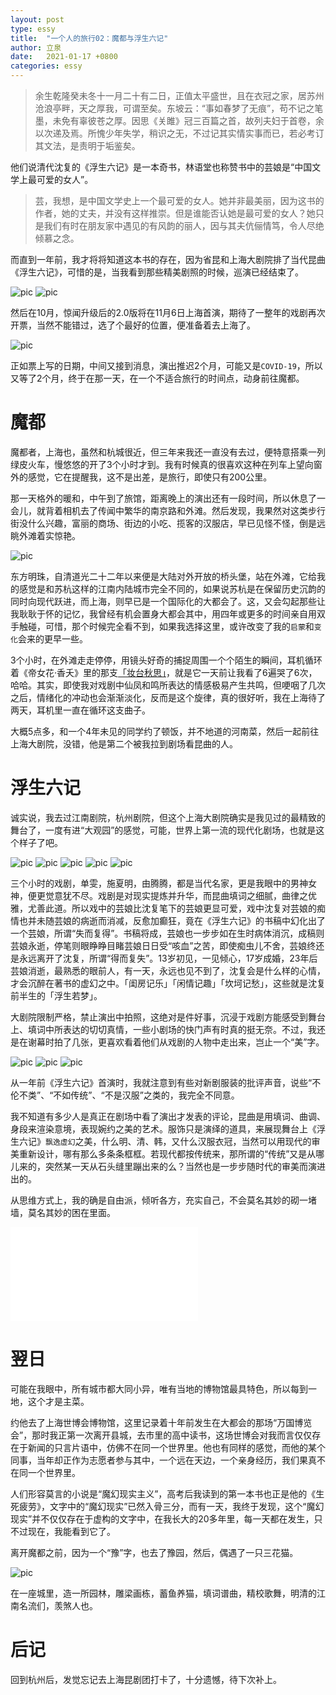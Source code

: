 ```yaml
---
layout: post
type: essy
title:  "一个人的旅行02：魔都与浮生六记"
author: 立泉
date:   2021-01-17 +0800
categories: essy
---
```


> 余生乾隆癸未冬十一月二十有二日，正值太平盛世，且在衣冠之家，居苏州沧浪亭畔，天之厚我，可谓至矣。东坡云：“事如春梦了无痕”，苟不记之笔墨，未免有辜彼苍之厚。因思《关雎》冠三百篇之首，故列夫妇于首卷，余以次递及焉。所愧少年失学，稍识之无，不过记其实情实事而已，若必考订其文法，是责明于垢鉴矣。

他们说清代沈复的《浮生六记》是一本奇书，林语堂也称赞书中的芸娘是“中国文学上最可爱的女人”。

> 芸，我想，是中国文学史上一个最可爱的女人。她并非最美丽，因为这书的作者，她的丈夫，并没有这样推崇。但是谁能否认她是最可爱的女人？她只是我们有时在朋友家中遇见的有风韵的丽人，因与其夫伉俪情笃，令人尽绝倾慕之念。

而直到一年前，我才将将知道这本书的存在，因为省昆和上海大剧院排了当代昆曲《浮生六记》，可惜的是，当我看到那些精美剧照的时候，巡演已经结束了。

<img class="materialboxed responsive-img" src="https://apqx.oss-cn-hangzhou.aliyuncs.com/blog/pic/kunqv_fushengliuji.jpg" alt="pic">

<img class="materialboxed responsive-img" src="https://apqx.oss-cn-hangzhou.aliyuncs.com/blog/pic/kunqv_fushengliuji_01.jpg" alt="pic">

然后在10月，惊闻升级后的2.0版将在11月6日上海首演，期待了一整年的戏剧再次开票，当然不能错过，选了个最好的位置，便准备着去上海了。

<img class="materialboxed responsive-img" src="https://apqx.oss-cn-hangzhou.aliyuncs.com/blog/pic/kunqv_fushengliuji_ticket.jpg" alt="pic">

正如票上写的日期，中间又接到消息，演出推迟2个月，可能又是`COVID-19`，所以又等了2个月，终于在那一天，在一个不适合旅行的时间点，动身前往魔都。

# 魔都

魔都者，上海也，虽然和杭城很近，但三年来我还一直没有去过，便特意搭乘一列绿皮火车，慢悠悠的开了3个小时才到。我有时候真的很喜欢这种在列车上望向窗外的感觉，它在提醒我，这不是出差，是旅行，即使只有200公里。

那一天格外的暖和，中午到了旅馆，距离晚上的演出还有一段时间，所以休息了一会儿，就背着相机去了传闻中繁华的南京路和外滩。然后发现，我果然对这类步行街没什么兴趣，富丽的商场、街边的小吃、揽客的汉服店，早已见怪不怪，倒是远眺外滩着实惊艳。

<img class="materialboxed responsive-img" src="https://apqx.oss-cn-hangzhou.aliyuncs.com/blog/pic/shanghai_waitan.jpg" alt="pic">

东方明珠，自清道光二十二年以来便是大陆对外开放的桥头堡，站在外滩，它给我的感觉是和苏杭这样的江南内陆城市完全不同的，如果说苏杭是在保留历史沉韵的同时向现代跃进，而上海，则早已是一个国际化的大都会了。这，又会勾起那些让我耿耿于怀的记忆，我曾经有机会置身大都会其中，用四年或更多的时间亲自用双手触碰，可惜，那个时候完全看不到，如果我选择这里，或许改变了我的`启蒙`和`变化`会来的更早一些。

3个小时，在外滩走走停停，用镜头好奇的捕捉周围一个个陌生的瞬间，耳机循环着《帝女花·香夭》里的那支[「妆台秋思」](https://www.bilibili.com/video/BV1Ly4y1m7Tu)，就是它一天前让我看了6遍哭了6次，哈哈。其实，即使我对戏剧中仙凤和鸣所表达的情感极易产生共鸣，但哽咽了几次之后，情绪化的冲动也会渐渐淡化，反而是这个旋律，真的很好听，我在上海待了两天，耳机里一直在循环这支曲子。

大概5点多，和一个4年未见的同学约了顿饭，并不地道的河南菜，然后一起前往上海大剧院，没错，他是第二个被我拉到剧场看昆曲的人。

# 浮生六记

诚实说，我去过江南剧院，杭州剧院，但这个上海大剧院确实是我见过的最精致的舞台了，一度有进“大观园”的感觉，可能，世界上第一流的现代化剧场，也就是这个样子了吧。

<img class="materialboxed responsive-img" src="https://apqx.oss-cn-hangzhou.aliyuncs.com/blog/pic/kunqv_fushengliuji_06.jpg" alt="pic">

<img class="materialboxed responsive-img" src="https://apqx.oss-cn-hangzhou.aliyuncs.com/blog/pic/kunqv_fushengliuji_05.jpg" alt="pic">

<img class="materialboxed responsive-img" src="https://apqx.oss-cn-hangzhou.aliyuncs.com/blog/pic/kunqv_fushengliuji_03.jpg" alt="pic">

<img class="materialboxed responsive-img" src="https://apqx.oss-cn-hangzhou.aliyuncs.com/blog/pic/kunqv_fushengliuji_02.jpg" alt="pic">

<img class="materialboxed responsive-img" src="https://apqx.oss-cn-hangzhou.aliyuncs.com/blog/pic/kunqv_fushengliuji_04.jpg" alt="pic">

三个小时的戏剧，单雯，施夏明，由腾腾，都是当代名家，更是我眼中的男神女神，便更觉意犹不尽。戏剧是对现实提炼并升华，而昆曲填词之细腻，曲律之优雅，尤善此道。所以戏中的芸娘比沈复笔下的芸娘更显可爱，戏中沈复对芸娘的痴情也并未随芸娘的病逝而消减，反愈加癫狂，竟在《浮生六记》的书稿中幻化出了一个芸娘，所谓“失而复得”。书稿将成，芸娘也一步步如在生时病体消沉，成稿则芸娘永逝，停笔则眼睁睁目睹芸娘日日受“咳血”之苦，即使痴虫儿不舍，芸娘终还是永远离开了沈复，所谓“得而复失”。13岁初见，一见倾心，17岁成婚，23年后芸娘消逝，最熟悉的眼前人，有一天，永远也见不到了，沈复会是什么样的心情，才会沉醉在著书的虚幻之中。「闺房记乐」「闲情记趣」「坎坷记愁」，这些就是沈复前半生的「浮生若梦」。 

大剧院限制严格，禁止演出中拍照，这绝对是件好事，沉浸于戏剧方能感受到舞台上、填词中所表达的切切真情，一些小剧场的快门声有时真的挺无奈。不过，我还是在谢幕时拍了几张，更喜欢看着他们从戏剧的人物中走出来，岂止一个“美”字。

<img class="materialboxed responsive-img" src="https://apqx.oss-cn-hangzhou.aliyuncs.com/blog/pic/kunqv_fushengliuji_07.jpg" alt="pic">

<img class="materialboxed responsive-img" src="https://apqx.oss-cn-hangzhou.aliyuncs.com/blog/pic/kunqv_fushengliuji_08.jpg" alt="pic">

<img class="materialboxed responsive-img" src="https://apqx.oss-cn-hangzhou.aliyuncs.com/blog/pic/kunqv_fushengliuji_09.jpg" alt="pic">

从一年前《浮生六记》首演时，我就注意到有些对新剧服装的批评声音，说些“不伦不类”、“不如传统”、“不是汉服”之类的，我完全不同意。

我不知道有多少人是真正在剧场中看了演出才发表的评论，昆曲是用填词、曲调、身段来渲染意境，表现婉约之美的艺术。服饰只是演绎的道具，来展现舞台上《浮生六记》`飘逸虚幻`之美，什么明、清、韩，又什么汉服衣冠，当然可以用现代的审美重新设计，哪有那么多条条框框。若现代都按传统来，那所谓的“传统”又是从哪儿来的，突然某一天从石头缝里蹦出来的么？当然也是一步步随时代的审美而演进出的。

从思维方式上，我的确是自由派，倾听各方，充实自己，不会莫名其妙的砌一堵墙，莫名其妙的困在里面。

<div class="video-container">
    <iframe src="//player.bilibili.com/player.html?aid=671187442&bvid=BV15U4y147jD&cid=283287734&page=1" scrolling="no" border="0" frameborder="no" framespacing="0" allowfullscreen="true"> </iframe>
</div>

# 翌日

可能在我眼中，所有城市都大同小异，唯有当地的博物馆最具特色，所以每到一地，这个才是主菜。

约他去了上海世博会博物馆，这里记录着十年前发生在大都会的那场“万国博览会”，那时我正第一次离开县城，去市里的高中读书，这场世博会对我而言仅仅存在于新闻的只言片语中，仿佛不在同一个世界里。他也有同样的感觉，而他的某个同事，当年却正作为志愿者参与其中，一个远在天边，一个亲身经历，我们果真不在同一个世界里。

人们形容莫言的小说是“魔幻现实主义”，高考后我读到的第一本书也正是他的《生死疲劳》，文字中的“魔幻现实”已然入骨三分，而有一天，我终于发现，这个“魔幻现实”并不仅仅存在于虚构的文字中，在我长大的20多年里，每一天都在发生，只不过现在，我能看到它了。

离开魔都之前，因为一个“豫”字，也去了豫园，然后，偶遇了一只三花猫。

<img class="materialboxed responsive-img" src="https://apqx.oss-cn-hangzhou.aliyuncs.com/blog/pic/shanghai_yuyuan.jpg" alt="pic">

在一座城里，造一所园林，雕梁画栋，蓄鱼养猫，填词谱曲，精校歌舞，明清的江南名流们，羡煞人也。

# 后记

回到杭州后，发觉忘记去上海昆剧团打卡了，十分遗憾，待下次补上。